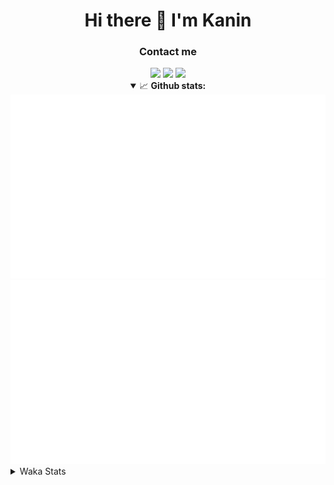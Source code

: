 <div align="center">
 <h1>Hi there 👋 I'm Kanin</h1>
 <h3>Contact me</h3>
 <a href="mailto:im@kanin.dev"><img src="https://img.shields.io/badge/gmail-%23D14836.svg?&style=for-the-badge&logo=gmail&logoColor=white"/></a>
 <a href="https://twitter.com/KaninTwt"><img src="https://img.shields.io/badge/twitter-%231DA1F2.svg?&style=for-the-badge&logo=twitter&logoColor=white"/></a>
 <a href="https://www.linkedin.com/in/KaninDev"><img src="https://img.shields.io/badge/linkedin-%230077B5.svg?&style=for-the-badge&logo=linkedin&logoColor=white"/></a>
<details open>
  <summary>📈 <b>Github stats:</b></summary>
  <img src="https://github.com/Kanin/Kanin/blob/master/scripts/GitHubStats/generated/overview.svg"/>
  <img src="https://github.com/Kanin/Kanin/blob/master/scripts/GitHubStats/generated/languages.svg"/>
</details>
</div>

<details>
 <summary>Waka Stats</summary>

<!--START_SECTION:waka-->
![Code Time](http://img.shields.io/badge/Code%20Time-2%2C187%20hrs%201%20min-blue)

![Profile Views](http://img.shields.io/badge/Profile%20Views-1-blue)

![Lines of code](https://img.shields.io/badge/From%20Hello%20World%20I%27ve%20Written-557.8%20thousand%20lines%20of%20code-blue)

**🐱 My GitHub Data** 

> 📦 104.7 kB Used in GitHub's Storage 
 > 
> 🏆 687 Contributions in the Year 2023
 > 
> 🚫 Not Opted to Hire
 > 
> 📜 23 Public Repositories 
 > 
> 🔑 12 Private Repositories 
 > 
**I'm an Early 🐤** 

```text
🌞 Morning                2315 commits        ███████░░░░░░░░░░░░░░░░░░   26.08 % 
🌆 Daytime                2741 commits        ████████░░░░░░░░░░░░░░░░░   30.88 % 
🌃 Evening                2572 commits        ███████░░░░░░░░░░░░░░░░░░   28.97 % 
🌙 Night                  1249 commits        ████░░░░░░░░░░░░░░░░░░░░░   14.07 % 
```
📅 **I'm Most Productive on Monday** 

```text
Monday                   1740 commits        █████░░░░░░░░░░░░░░░░░░░░   19.60 % 
Tuesday                  1235 commits        ███░░░░░░░░░░░░░░░░░░░░░░   13.91 % 
Wednesday                861 commits         ██░░░░░░░░░░░░░░░░░░░░░░░   09.70 % 
Thursday                 1354 commits        ████░░░░░░░░░░░░░░░░░░░░░   15.25 % 
Friday                   1504 commits        ████░░░░░░░░░░░░░░░░░░░░░   16.94 % 
Saturday                 830 commits         ██░░░░░░░░░░░░░░░░░░░░░░░   09.35 % 
Sunday                   1353 commits        ████░░░░░░░░░░░░░░░░░░░░░   15.24 % 
```


📊 **This Week I Spent My Time On** 

```text
🕑︎ Time Zone: America/New_York

💬 Programming Languages: 
TypeScript               15 hrs 6 mins       ███████████████░░░░░░░░░░   58.30 % 
Python                   9 hrs 52 mins       ██████████░░░░░░░░░░░░░░░   38.12 % 
CSS                      26 mins             ░░░░░░░░░░░░░░░░░░░░░░░░░   01.73 % 
JSON                     7 mins              ░░░░░░░░░░░░░░░░░░░░░░░░░   00.47 % 
Markdown                 6 mins              ░░░░░░░░░░░░░░░░░░░░░░░░░   00.45 % 

🔥 Editors: 
VS Code                  13 hrs 33 mins      █████████████░░░░░░░░░░░░   52.33 % 
PyCharm                  10 hrs 3 mins       ██████████░░░░░░░░░░░░░░░   38.79 % 
WebStorm                 2 hrs 17 mins       ██░░░░░░░░░░░░░░░░░░░░░░░   08.87 % 

🐱‍💻 Projects: 
mysite                   15 hrs 48 mins      ███████████████░░░░░░░░░░   61.01 % 
P4P                      10 hrs 1 min        ██████████░░░░░░░░░░░░░░░   38.69 % 
monopoly                 3 mins              ░░░░░░░░░░░░░░░░░░░░░░░░░   00.19 % 
VoiceSphere              1 min               ░░░░░░░░░░░░░░░░░░░░░░░░░   00.10 % 

💻 Operating System: 
Windows                  25 hrs 55 mins      █████████████████████████   100.00 % 
```

**I Mostly Code in Python** 

```text
Python                   29 repos            ████████████████░░░░░░░░░   65.91 % 
Java                     5 repos             ███░░░░░░░░░░░░░░░░░░░░░░   11.36 % 
JavaScript               3 repos             ██░░░░░░░░░░░░░░░░░░░░░░░   06.82 % 
TypeScript               2 repos             █░░░░░░░░░░░░░░░░░░░░░░░░   04.55 % 
Kotlin                   2 repos             █░░░░░░░░░░░░░░░░░░░░░░░░   04.55 % 
```



**Timeline**

![Lines of Code chart](https://raw.githubusercontent.com/Kanin/Kanin/master/assets/bar_graph.png)


 Last Updated on 27/11/2023 05:04:13 UTC
<!--END_SECTION:waka-->
</details>
